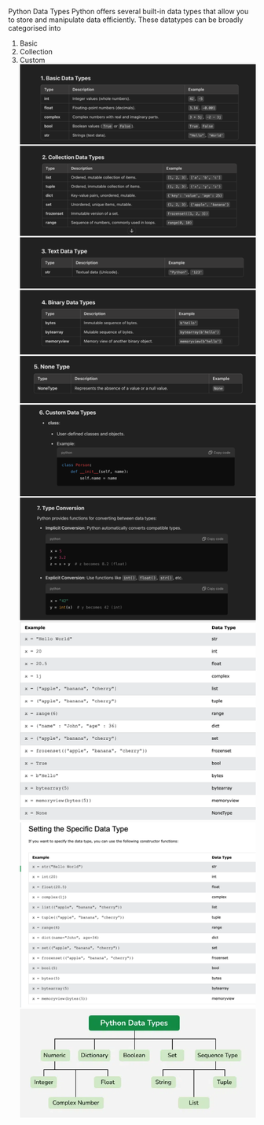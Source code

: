 Python Data Types
Python offers several built-in data types that allow you to store and manipulate data efficiently.
These datatypes can be broadly categorised into

1. Basic
2. Collection
3. Custom
   ![alt text](image.png)
   ![alt text](image-1.png)
   ![alt text](image-2.png)
   ![alt text](image-3.png)
   ![alt text](image-4.png)
   ![alt text](image-5.png)
   ![alt text](image-6.png)
   ![alt text](image-7.png)
   ![alt text](image-8.png)
   ![alt text](image-9.png)
